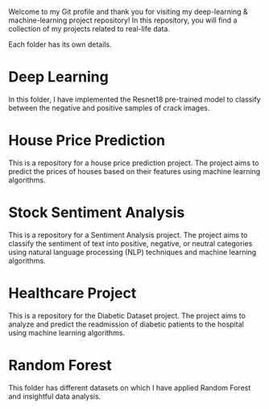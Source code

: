 Welcome to my Git profile and thank you for visiting my deep-learning & machine-learning project repository! In this repository, you will find a collection of my projects related to real-life data.

Each folder has its own details.

# Deep Learning
In this  folder, I have implemented the Resnet18 pre-trained model to classify between the negative and positive samples of crack images.

# House Price Prediction
This is a repository for a house price prediction project. The project aims to predict the prices of houses based on their features using machine learning algorithms.

# Stock Sentiment Analysis
This is a repository for a Sentiment Analysis project. The project aims to classify the sentiment of text into positive, negative, or neutral categories using natural language processing (NLP) techniques and machine learning algorithms.

# Healthcare  Project
This is a repository for the Diabetic Dataset project. The project aims to analyze and predict the readmission of diabetic patients to the hospital using machine learning algorithms.

# Random Forest
This folder has different datasets on which I have applied Random Forest and insightful data analysis.

